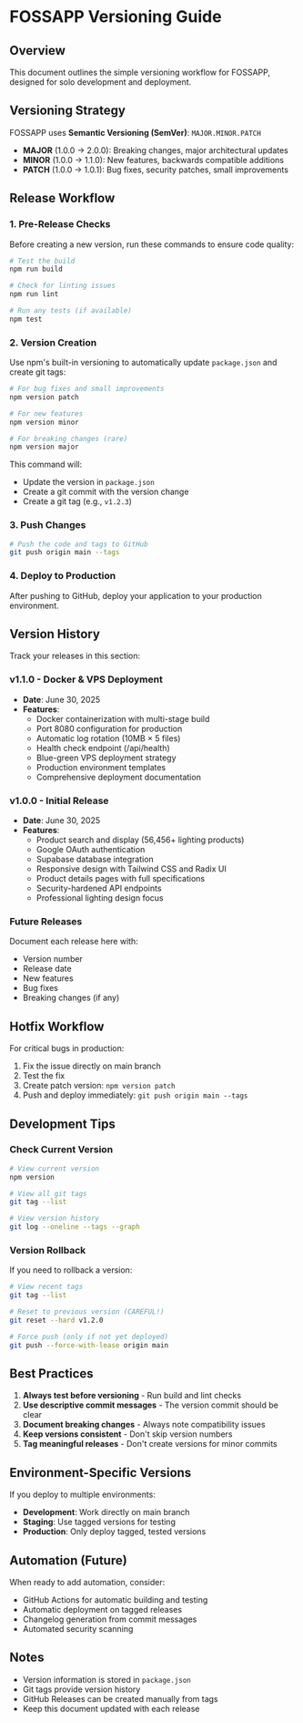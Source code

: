 # FOSSAPP Versioning Guide

## Overview

This document outlines the simple versioning workflow for FOSSAPP, designed for solo development and deployment.

## Versioning Strategy

FOSSAPP uses **Semantic Versioning (SemVer)**: `MAJOR.MINOR.PATCH`

- **MAJOR** (1.0.0 → 2.0.0): Breaking changes, major architectural updates
- **MINOR** (1.0.0 → 1.1.0): New features, backwards compatible additions
- **PATCH** (1.0.0 → 1.0.1): Bug fixes, security patches, small improvements

## Release Workflow

### 1. Pre-Release Checks

Before creating a new version, run these commands to ensure code quality:

```bash
# Test the build
npm run build

# Check for linting issues
npm run lint

# Run any tests (if available)
npm test
```

### 2. Version Creation

Use npm's built-in versioning to automatically update `package.json` and create git tags:

```bash
# For bug fixes and small improvements
npm version patch

# For new features
npm version minor

# For breaking changes (rare)
npm version major
```

This command will:
- Update the version in `package.json`
- Create a git commit with the version change
- Create a git tag (e.g., `v1.2.3`)

### 3. Push Changes

```bash
# Push the code and tags to GitHub
git push origin main --tags
```

### 4. Deploy to Production

After pushing to GitHub, deploy your application to your production environment.

## Version History

Track your releases in this section:

### v1.1.0 - Docker & VPS Deployment
- **Date**: June 30, 2025
- **Features**:
  - Docker containerization with multi-stage build
  - Port 8080 configuration for production
  - Automatic log rotation (10MB × 5 files)
  - Health check endpoint (/api/health)
  - Blue-green VPS deployment strategy
  - Production environment templates
  - Comprehensive deployment documentation

### v1.0.0 - Initial Release
- **Date**: June 30, 2025
- **Features**: 
  - Product search and display (56,456+ lighting products)
  - Google OAuth authentication
  - Supabase database integration
  - Responsive design with Tailwind CSS and Radix UI
  - Product details pages with full specifications
  - Security-hardened API endpoints
  - Professional lighting design focus

### Future Releases

Document each release here with:
- Version number
- Release date
- New features
- Bug fixes
- Breaking changes (if any)

## Hotfix Workflow

For critical bugs in production:

1. Fix the issue directly on main branch
2. Test the fix
3. Create patch version: `npm version patch`
4. Push and deploy immediately: `git push origin main --tags`

## Development Tips

### Check Current Version
```bash
# View current version
npm version

# View all git tags
git tag --list

# View version history
git log --oneline --tags --graph
```

### Version Rollback
If you need to rollback a version:

```bash
# View recent tags
git tag --list

# Reset to previous version (CAREFUL!)
git reset --hard v1.2.0

# Force push (only if not yet deployed)
git push --force-with-lease origin main
```

## Best Practices

1. **Always test before versioning** - Run build and lint checks
2. **Use descriptive commit messages** - The version commit should be clear
3. **Document breaking changes** - Always note compatibility issues
4. **Keep versions consistent** - Don't skip version numbers
5. **Tag meaningful releases** - Don't create versions for minor commits

## Environment-Specific Versions

If you deploy to multiple environments:

- **Development**: Work directly on main branch
- **Staging**: Use tagged versions for testing
- **Production**: Only deploy tagged, tested versions

## Automation (Future)

When ready to add automation, consider:
- GitHub Actions for automatic building and testing
- Automatic deployment on tagged releases
- Changelog generation from commit messages
- Automated security scanning

## Notes

- Version information is stored in `package.json`
- Git tags provide version history
- GitHub Releases can be created manually from tags
- Keep this document updated with each release